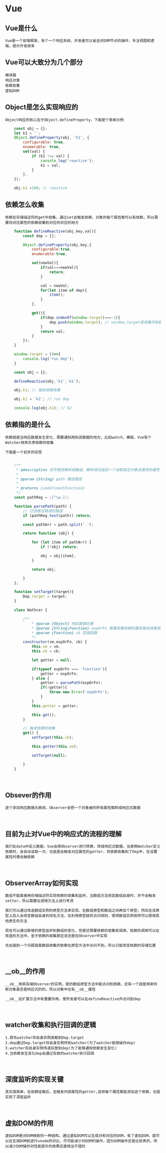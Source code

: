 # Vue

## Vue是什么

    Vue是一个前端框架，有个一个响应系统，开发者可以省去对DOM节点的操作，专注视图和逻辑，提升开发效率

## Vue可以大致分为几个部分

    编译器
    响应对象
    依赖收集
    虚拟DOM

## Object是怎么实现响应的

    Object响应的核心在于Object.defineProperty，下面是个简单示例

```javascript
    const obj = {};
    let k1 = '';
    Object.defineProperty(obj, 'k1', {
        configurable: true,
        enumerable: true,
        set(val) {
            if (k1 !== val) {
                console.log('reactive');
                k1 = val;
            }
        },
    });

    obj.k1 =100; // reavtive

```


## 依赖怎么收集

    依赖在存储描述符的get中收集，通过set去触发依赖，对象的每个属性都可以有依赖，所以需要将对应属性的依赖收集到对应的对应的地方


```javascript
    function defineReactive(obj,key,val){
        const dep = [];

        Object.defineProperty(obj,key,{
            configurable:true,
            enumerable:true,

            set(newVal){
                if(val===newVal){
                    return;
                }

                val = newVal;
                for(let item of dep){
                    item();
                }
            },

            get(){
                if(dep.indexOf(window.target)===-1){
                    dep.push(window.target); // window.target是收集的依赖
                }
                return val;
            }
        });
    }

    window.target = ()=>{
        console.log('run dep');
    }

    const obj = {};

    defineReactive(obj,'k1','k1');

    obj.k1; // 触发依赖收集

    obj.k1 = 'k2'; // run dep

    console.log(obj.k1); // k2

```

## 依赖指的是什么

    依赖就是当响应数据发生变化，需要通知用到该数据的地方，比如watch，模板，Vue有个Watcher用来负责依赖的收集

    下面是一个初步的实现

```javascript

    /**
     * @description 将字路径解析成数组，解析成功返回一个读取指定对象该路径的属性
     * 
     * @param {String} path 属性路径
     * 
     * @returns {undefined|Function}
     */
    const pathReg = /[^\w.]/;

    function parsePath(path) {
        // 过滤格式错误的路径
        if (pathReg.test(path)) return;

        const pathArr = path.split('.');

        return function (obj) {

            for (let item of pathArr) {
                if (!obj) return;

                obj = obj[item];
            }

            return obj;

        }
    };

    function setTarget(target){
        Dep.target = target;
    }

    class Wathcer {

        /**
            * @param {Object} 响应数据对象
            * @param {String|Function} expOrFn 需要收集依赖的属性路径或者获取该属性的方法
            * @param {Function} cb 回调函数
            */
        constructor(vm,expOrFn, cb) {
            this.vm = vm,
            this.cb = cb;

            let getter = null;

            if(typeof expOrFn === 'function'){
                getter = expOrFn;
            } else {
                getter = parsePath(expOrFn);
                if(!getter){
                    throw new Error('expOrFn');
                }
            }
            this.getter = getter;

            this.get();
        }

        // 触发依赖的收集
        get() {
            setTarget(this.cb);

            this.getter(this.vm);

            setTarget(null);

        }
    }
```

<br/>

## Obsever的作用
    逐个添加响应数据太麻烦，Observer会把一个对象被的所有属性都转成响应式数据

<br/>


## 目前为止对Vue中的响应式的流程的理解

    我们在data中定义数据，Vue会用Observer进行转换，转成响应式数据，当使用Watcher定义依赖时，会自动读取一次，也就是会触发对应属性的getter，将依赖收集到了Dep中，在设置属性时便会触依赖

<br/>

## ObserverArray如何实现
    数组不能直接用存储描述符实现依赖的收集和监听，当数组方法改变数组自身时，并不会触发setter，所以需要在调用方法上进行考虑

    我们可以通过改造数组实例的原型方法来实现，在数组原型和数组之间再加个原型，然后在该原型上加入会改变数组自身的同名方法，在利用原型链的访问规则，使得数组实例依然可以使用其他原生的方法

    现在可以通过新增的原型监听到数组的变化，但是还需要依赖的收集和调用，依赖的调用可以在改造的方法中，至于依赖的收集那应该还是在Observer中实现

    先在碰到一个问题就是数组收集的依赖在原型方法中访问不到，所以只能改变依赖的存储位置

<br/>

## __ob__的作用

    __ob__用来存储Observer的实例，是的数组原型方法中能访问到依赖，还有一个就是用来判断对象是否是响应式的的，所以对象中也有__ob__属性

    __ob__在扩展方法中有重要作用，使开发者可以在defineReactive外访问到dep

<br/>

## watcher收集和执行回调的逻辑

    1.首先watcher将自身实例装载到Dep.target
    2.dep通过Dep.target将自身实例传到watcher(为了watcher能够操作dep)
    3.watcher将自身实例传递存放到dep(为了能够通知依赖发生变化)
    4.当依赖发生变化dep会通过存放的watcher执行回调
    
<br/>

## 深度监听的实现关键
    其实很简单，在依赖挂载后，去触发内部属性的getter,这样每个属性都能添加这个依赖，也就实现了深度监听


<br/>

## 虚拟DOM的作用
    虚拟DOM是对DOM映射的一种结构，通过虚拟DOM可以生成对称对应的DOM，有了虚拟DOM，就可以在生成DOM前进行vnode的对比，尽可能减少对DOM的操作，因为DOM操作还是比较贵的，所以减少DOM操作对性能提升的效果还是相当不错的



    